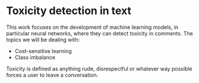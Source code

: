 # Toxicity detection in text
This work focuses on the development of machine learning models, in particular neural networks, where they can detect toxicity in comments. The topics we will be dealing with: 
- Cost-sensitive learning
- Class imbalance 

Toxicity is defined as anything rude, disrespectful or whatever way possible forces a user to leave a conversation.

